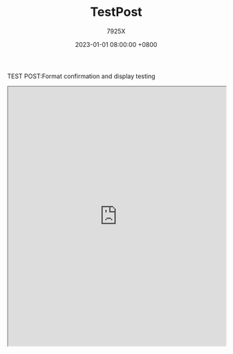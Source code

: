 ﻿---
title: TestPost
date: 2023-01-01 08:00:00 +0800
author: 7925X
---

TEST POST:Format confirmation and display testing

<iframe src="https://y.dialwo.com/7925X2024/test.pdf" width="100%" height="600px"></iframe>

# [<i class="fa-solid fa-hippo fa-bounce fa-sm"></i>](https://vex7925x.github.io)

